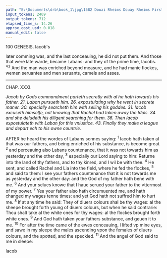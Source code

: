 ```yaml
---
path: "E:\Documents\drb\book_1\jpg\1582 Douai Rheims Douay Rheims First Edition  1 of 3 1609 Old Testament.pdf-120.jpg"
input_tokens: 2409
output_tokens: 712
elapsed_time_s: 14.26
approx_cost_usd: 0.018
manual_edit: false
---
```

100 GENESIS. Iacob's

later comming was, and the last conceauing, he did not put
them. And those that were late warde, became Labans: and
they of the prime time, Iacobs. <sup>43</sup> And the man was enriched beyond measure, and he had manie flockes, wemen
seruantes and men seruants, camels and asses.

---

CHAP. XXXI.

*Jacob by Gods commandment parteth secretly with al he hath towards his
father. 21. Laban pursueth him. 26. expostulating why he went in secrete
maner. 30. specially searcheth him with selling his goddes. 31. Iacob excuseth himselfe, not knowing that Rachel had taken away the Idols. 34.
and she deludeth his diligent searching for them. 36. Then Iacob expostulateth with Laban for this vniustice. 43. Finally they make a league and
depart ech to his owne countrie.*

AFTER he heard the wordes of Labans sonnes saying: <sup>1</sup>
Iacob hath taken al that was our fathers, and being
enriched of his substance, is become great. <sup>2</sup> and perceauing also Labans countenance, that it was not towards him as yesterday and the other day, <sup>3</sup> especially our
Lord saying to him: Returne into the land of thy fathers,
and to thy kinred, and I wil be with thee. <sup>4</sup> He sent, and
called Rachel and Lia into the field, where he fed the
flockes, <sup>5</sup> and said to them: I see your fathers countenance
that it is not towards me as yesterday and the other day:
and the God of my father hath bene with me. <sup>6</sup> And your
selues knowe that I haue serued your father to the vttermost of my power. <sup>7</sup> Yea your father also hath circumuented me, and hath changed my wages tenne times: and
yet God hath not suffred him to hurt me. <sup>8</sup> If at any time
he said: They of diuers colours shal be thy wages: al the
sheepe brought forth young of diuers colours, but when
he said contrarie: Thou shalt take al the white ones for thy
wages: al the flockes brought forth white ones. <sup>9</sup> And God
hath taken your fathers substance, and geuen it to me.
<sup>10</sup> For after the time came of the ewes conceauing, I lifted
vp mine eyes, and sawe in my sleepe the males ascending
vpon the females of diuers colours, and the spotted, and
the speckled. <sup>11</sup> And the angel of God said to me in sleepe:

Iacob
